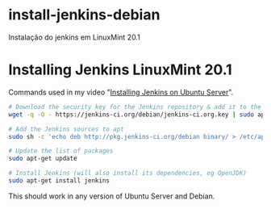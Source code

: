 # install-jenkins-debian
 Instalação do jenkins em LinuxMint 20.1


# Installing Jenkins LinuxMint 20.1

Commands used in my video "[Installing Jenkins on Ubuntu Server](https://www.youtube.com/watch?v=AXlN-f6Uk64&list=PLzvRQMJ9HDiSaisKr7OnM4Fl7JXCDDcmt&index=2)".

```bash
# Download the security key for the Jenkins repository & add it to the keychain
wget -q -O - https://jenkins-ci.org/debian/jenkins-ci.org.key | sudo apt-key add -

# Add the Jenkins sources to apt
sudo sh -c 'echo deb http://pkg.jenkins-ci.org/debian binary/ > /etc/apt/sources.list.d/jenkins.list'

# Update the list of packages
sudo apt-get update

# Install Jenkins (will also install its dependencies, eg OpenJDK)
sudo apt-get install jenkins
```

This should work in any version of Ubuntu Server and Debian.